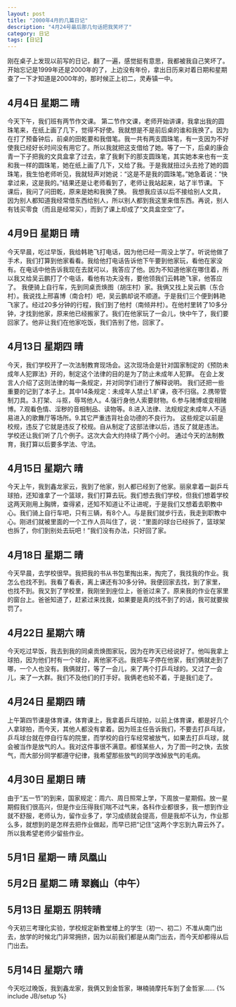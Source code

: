 ```yaml
---
layout: post
title: "2000年4月的几篇日记"
description: "4月24号最后那几句话把我笑坏了"
category: 日记
tags: [日记]
---
```

刚在桌子上发现以前写的日记，翻了一遍，感觉挺有意思，我都被我自己笑坏了。开始忘记是1999年还是2000年的了，上边没有年份，拿出日历来对着日期和星期查了一下才知道是2000年的，那时候正上初二，灵寿镇一中。

## 4月4日 星期二 晴
今天下午，我们班有两节作文课。
第二节作文课，老师开始讲课，我拿出我的圆珠笔来，在纸上画了几下，觉得不好使。我就想是不是前后桌的谁和我换了。因为在打了预备钟后，前桌的田乾要和我借笔。我一共有两支圆珠笔，有一支因为不好使我已经好长时间没有用它了。所以我就把这支借给了她。等了一下，后桌的康会青一下子把我的文具盒拿了过去，拿了我剩下的那支圆珠笔，其实她本来也有一支和我一样的圆珠笔，她在纸上画了几下，又给了我。于是我就扭过头去抢了她的圆珠笔，我生怕老师听见，我就轻声对她说：“这是不是我的圆珠笔。”她急着说：“快拿过来，这是我的。”结果还是让老师看到了，老师让我站起来，站了半节课。
下课后，我问了问田乾，原来是她和我换了换。
我想我应该以后不接给别人文具，因为别人都知道我经常借东西给别人，所以别人都到我这里来借东西。再说，别人有钱买零食（而且是经常买），而到了课上却成了“文具盒空空”了。

## 4月9日 星期日 晴
今天早晨，吃过早饭，我给韩艳飞打电话，因为他已经一周没上学了。听说他做了手术，我们打算到他家看看。我给他打电话告诉他下午要到他家玩，看他在家没有。在电话中他告诉我现在去就可以，我答应了他。因为不知道他家在哪住着，所以我又给吴云鹏打了个电话，看他有功夫没有，要他领我们云韩艳飞家，他答应了。
我便骑上自行车，先到同桌贡焕图（胡庄村）家。我俩又找上吴云鹏（东合村）。我说找上邢喜博（南合村）吧，吴云鹏却说不顺道。于是我们三个便到韩艳飞家了。经过20多分钟的行程，我们到了他村（南倾井村）。在他村里转了10多分钟，才找到他家，原来他已经搬家了。我们在他家玩了一会儿，快中午了，我们要回家了。他非让我们在他家吃饭，我们告别了他，回家了。

## 4月13日 星期四 晴
今天，我们学校开了一次法制教育现场会。这次现场会是针对国家制定的《预防未成年人犯罪法》开的，制定这个法律的目的是为了防止未成年人犯罪。
在会上发言人介绍了这则法律的每一条规定，并对同学们进行了解释说明。
我们还把一些重要的记到了本子上。其中14条规定：未成年人禁止1.旷课，夜不归宿。2.携带管制刀具。3.打架、斗抠，辱骂他人。4.强行身他人索要财物。6.参与赌博或变相赌博。7.观看色情、淫秽的音相制品、读物等。8.进入法律、法规规定未成年人不适易进入的歌舞厅等场所。9.其它严重违背社会功德的不良行为。
这些规定以前是校规，违反了它就是违反了校规。自从制定了这部法律以后，违反了就是违法。
学校还让我们听了几个例子。这次大会大约持续了两个小时。
通过今天的法制教育，我打算以后要多学法、守法。

## 4月15日 星期六 晴
今天上午，我到鑫龙家云，我到了他家，别人都已经到了他家。丽泉拿着一副乒乓球拍，还知谁拿了一个篮球，我们打算去玩。我们想去我们学校，但我们想着学校这两天刚用上胸牌，查得紧，还知不知道让不让进呢，于是我们又想着去职教中心。我们骑上自行车吧，只有三辆，有8个人。与是我们就步行去，我走到职教中心。刚进们就被里面的一个工作人员叫住了，说：“里面的球台已经拆了，篮球架也拆了，你们到别处去玩吧！”我们没有办法，只好回了家。

## 4月18日 星期二 晴
今天早晨，去学校很早。我把我的书从书包里掏出来，掏完了，我找我的作业。我怎么也找不到。我看了看表，离上课还有30多分钟。我便回家去找，到了家里，也找不到。我又到了学校里，我刚坐到座位上，爸爸过来了。原来我的作业在家里的窗台上。爸爸知道了，赶紧过来找我，如果要是真的找不到了的话，我可就要挨罚了。

## 4月22日 星期六 晴
今天吃过早饭，我去到我的同桌贡焕图家玩，因为在昨天已经说好了。他叫我拿上球拍，因为他们村有一个球台，离他家不远。我把车子停在他家，我们俩就走到了哪，一个人也没有。我俩就打，等了一会儿，来了两个打乒乓球的。又过了一会儿，来了一大群。我们不及他们的打手好。我俩老也轮不着，于是我们走了。

## 4月24日 星期四 晴
上午第四节课是体育课，体育课上，我拿着乒乓球拍，以前上体育课，都是好几个人拿球拍，而今天，其他人都没有拿着。因为班主任告诉我们，不要去打乒乓球，乒乓球台就在停自行车的院里，而学校的自行车经常被放气，如果去打乒乓球，就会被当作是放气的人。我对这件事很不满意。都怪某些人，为了图一时之快，去放气，而大部分同学都遵守纪律，我希望那些放气的同学改掉放气的毛病。

## 4月30日 星期日 晴
由于“五一节”的到来，国家规定：周六、周日照常上学，下周放一星期假。放一星期假我们很高兴，但是作业压得我们喘不过气来，各科作业都很多，我一想到作业就不舒服，老师认为，留作业多了，学习成绩就会提高，但是我却不认为，作业那么多，就想到的是怎样去把作业做起，而早已把“记住”这两个字忘到九霄云外了。所以我希望老师少留些作业。

## 5月1日 星期一 晴 凤凰山
## 5月2日 星期二 晴 翠巍山（中午）

## 5月13日 星期五 阴转晴
今天初三考理化实验，学校规定新教堂楼上的学生（初一、初二）不准从南门出去，放学的时候北门非常拥挤，因为以前我们都是从南门出去，而今天却都得从后门出去。

## 5月14日 星期六 晴
今天吃过晚饭，我到鑫龙家，我俩又到金哲家，琳楠骑摩托车到了金哲家……
{% include JB/setup %}
